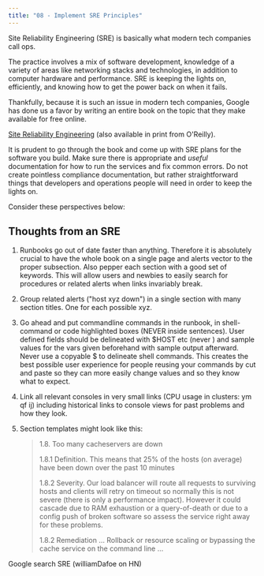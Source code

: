 ```yaml
---
title: "08 - Implement SRE Principles"
---
```


Site Reliability Engineering (SRE) is basically what modern tech companies call ops.

The practice involves a mix of software development, knowledge of a variety of areas like networking stacks and technologies, in addition to computer hardware and performance.  SRE is keeping the lights on, efficiently, and knowing how to get the power back on when it fails.

Thankfully, because it is such an issue in modern tech companies, Google has done us a favor by writing an entire book on the topic that they make available for free online.

[Site Reliability Engineering](https://landing.google.com/sre/sre-book/toc/index.html) (also available in print from O'Reilly).

It is prudent to go through the book and come up with SRE plans for the software you build.  Make sure there is appropriate and *useful* documentation for how to run the services and fix common errors.  Do not create pointless compliance documentation, but rather straightforward things that developers and operations people will need in order to keep the lights on.

Consider these perspectives below:

## Thoughts from an SRE

1. Runbooks go out of date faster than anything. Therefore it is absolutely crucial to have the whole book on a single page and alerts vector to the proper subsection. Also pepper each section with a good set of keywords. This will allow users and newbies to easily search for procedures or related alerts when links invariably break.

1. Group related alerts ("host xyz down") in a single section with many section titles. One for each possible xyz.

1. Go ahead and put commandline commands in the runbook, in shell-command or code highlighted boxes (NEVER inside sentences). User defined fields should be delineated with $HOST etc (never <host>) and sample values for the vars given beforehand with sample output afterward. Never use a copyable $ to delineate shell commands. This creates the best possible user experience for people reusing your commands by cut and paste so they can more easily change values and so they know what to expect.

1. Link all relevant consoles in very small links (CPU usage in clusters: ym qf ij) including historical links to console views for past problems and how they look.

1. Section templates might look like this:

    >1.8. Too many cacheservers are down
    >
    >1.8.1 Definition. This means that 25% of the hosts (on average) have been down over the past 10 minutes
    >
    >1.8.2 Severity. Our load balancer will route all requests to surviving hosts and clients will retry on timeout so normally this is not severe (there is only a performance impact). However it could cascade due to RAM exhaustion or a query-of-death or due to a config push of broken software so assess the service right away for these problems.
    >
    >1.8.2 Remediation ... Rollback or resource scaling or bypassing the cache service on the command line ...

Google search SRE (williamDafoe on HN)